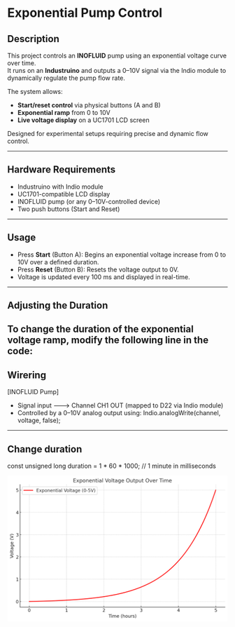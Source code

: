 # Exponential Pump Control

## Description

This project controls an **INOFLUID** pump using an exponential voltage curve over time.  
It runs on an **Industruino** and outputs a 0–10V signal via the Indio module to dynamically regulate the pump flow rate.

The system allows:
- **Start/reset control** via physical buttons (A and B)
- **Exponential ramp** from 0 to 10V
- **Live voltage display** on a UC1701 LCD screen

Designed for experimental setups requiring precise and dynamic flow control.

---

## Hardware Requirements

- Industruino with Indio module  
- UC1701-compatible LCD display  
- INOFLUID pump (or any 0–10V-controlled device)  
- Two push buttons (Start and Reset)

---

## Usage

- Press **Start** (Button A): Begins an exponential voltage increase from 0 to 10V over a defined duration.
- Press **Reset** (Button B): Resets the voltage output to 0V.
- Voltage is updated every 100 ms and displayed in real-time.

---

## Adjusting the Duration

To change the duration of the exponential voltage ramp, modify the following line in the code:
---
## Wirering

[INOFLUID Pump]
   - Signal input  ---> Channel CH1 OUT (mapped to D22 via Indio module)
   - Controlled by a 0–10V analog output using:
       Indio.analogWrite(channel, voltage, false);
---

## Change duration
const unsigned long duration = 1 * 60 * 1000; // 1 minute in milliseconds

![](graph.png)

